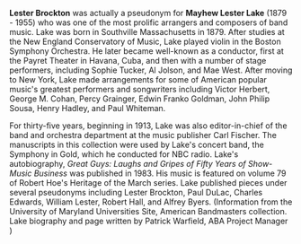 
**Lester Brockton** was actually a pseudonym for **Mayhew Lester Lake** (1879 - 1955) who was one of the most prolific arrangers and composers of band music. Lake was born in Southville Massachusetts in 1879. After studies at the New England Conservatory of Music, Lake played violin in the Boston Symphony Orchestra. He later became well-known as a conductor, first at the Payret Theater in Havana, Cuba, and then with a number of stage performers, including Sophie Tucker, Al Jolson, and Mae West. After moving to New York, Lake made arrangements for some of American popular music's greatest performers and songwriters including Victor Herbert, George M. Cohan, Percy Grainger, Edwin Franko Goldman, John Philip Sousa, Henry Hadley, and Paul Whiteman. 

For thirty-five years, beginning in 1913, Lake was also editor-in-chief of the band and orchestra department at the music publisher Carl Fischer. The manuscripts in this collection were used by Lake's concert band, the Symphony in Gold, which he conducted for NBC radio. Lake's autobiography, *Great Guys: Laughs and Gripes of Fifty Years of Show-Music Business* was published in 1983. His music is featured on volume 79 of Robert Hoe's Heritage of the March series. Lake published pieces under several pseudonyms including Lester Brockton, Paul DuLac, Charles Edwards, William Lester, Robert Hall, and Alfrey Byers. (Information from the University of Maryland Universities Site, American Bandmasters collection. Lake biography and page written by Patrick Warfield, ABA Project Manager ) 